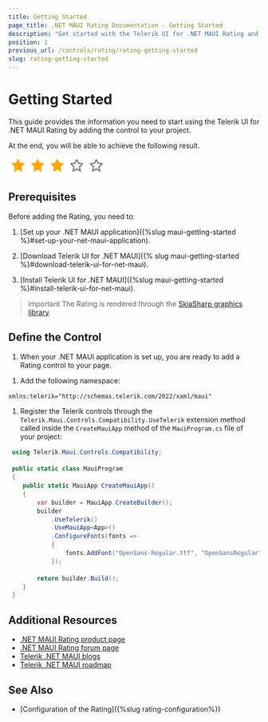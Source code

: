 ```yaml
---
title: Getting Started
page_title: .NET MAUI Rating Documentation - Getting Started
description: "Get started with the Telerik UI for .NET MAUI Rating and add the control to your .NET MAUI project."
position: 1
previous_url: /controls/rating/rating-getting-started
slug: rating-getting-started
---
```


# Getting Started

This guide provides the information you need to start using the Telerik UI for .NET MAUI Rating by adding the control to your project.

At the end, you will be able to achieve the following result.

![Rating Getting Started](images/rating-star.png)

## Prerequisites

Before adding the Rating, you need to:

1. [Set up your .NET MAUI application]({%slug maui-getting-started %}#set-up-your-net-maui-application).

1. [Download Telerik UI for .NET MAUI]({% slug maui-getting-started %}#download-telerik-ui-for-net-maui).

1. [Install Telerik UI for .NET MAUI]({%slug maui-getting-started %}#install-telerik-ui-for-net-maui).

>important The Rating is rendered through the [SkiaSharp graphics library](https://skia.org/).

## Define the Control

1. When your .NET MAUI application is set up, you are ready to add a Rating control to your page.

 <snippet id='rating-gettingstarted-xaml' />

1. Add the following namespace:

 ```XAML
xmlns:telerik="http://schemas.telerik.com/2022/xaml/maui" 
 ```

1. Register the Telerik controls through the `Telerik.Maui.Controls.Compatibility.UseTelerik` extension method called inside the `CreateMauiApp` method of the `MauiProgram.cs` file of your project:

```C#
 using Telerik.Maui.Controls.Compatibility;

 public static class MauiProgram
 {
	public static MauiApp CreateMauiApp()
	{
		var builder = MauiApp.CreateBuilder();
		builder
			.UseTelerik()
			.UseMauiApp<App>()
			.ConfigureFonts(fonts =>
			{
				fonts.AddFont("OpenSans-Regular.ttf", "OpenSansRegular");
			});

		return builder.Build();
	}
 }           
```

## Additional Resources

- [.NET MAUI Rating product page](https://www.telerik.com/maui-ui/rating)
- [.NET MAUI Rating forum page](https://www.telerik.com/forums/maui?tagId=1857)
- [Telerik .NET MAUI blogs](https://www.telerik.com/blogs/tag/.net-maui)
- [Telerik .NET MAUI roadmap](https://www.telerik.com/support/whats-new/maui-ui/roadmap)

## See Also

- [Configuration of the Rating]({%slug rating-configuration%})
